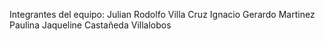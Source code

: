Integrantes del equipo:
Julian Rodolfo Villa Cruz
Ignacio Gerardo Martinez
Paulina Jaqueline Castañeda Villalobos
